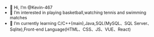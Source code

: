 - 👋 Hi, I’m @Kevin-467
- 👀 I’m interested in playing basketball,watching tennis and swimming matches
- 🌱 I’m currently learning C/C++(main),Java,SQL(MySQL、SQL Server、Sqlite),Front-end Language(HTML、CSS、JS、VUE、React)
<!---
Kevin-467/Kevin-467 is a ✨ special ✨ repository because its `README.md` this file) appears on your GitHub profile.
You can click the Preview link to take a look at your changes.
--->
